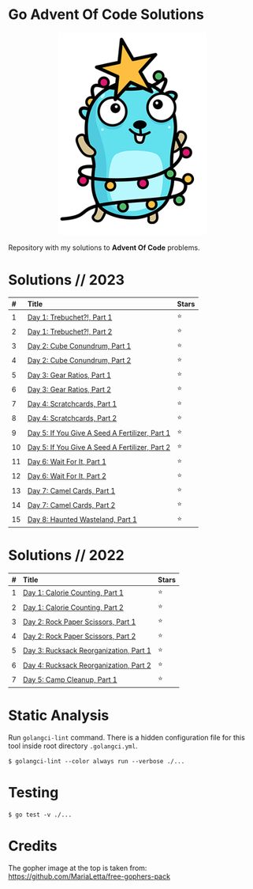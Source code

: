 # Go Advent Of Code Solutions

<p align="center">
    <a href="https://github.com/CodeMonkey80s/GoAdventOfCode"><img src="gopher-advent.png" width="300"/></a>
</p>

Repository with my solutions to **Advent Of Code** problems.

# Solutions // 2023

| #    | Title                                                                                                                                 | Stars  |
|:-----|:--------------------------------------------------------------------------------------------------------------------------------------|:-------|
| 1    | [Day 1: Trebuchet?!, Part 1](2023/day1_part1/day1_part1.go)                                                                           |⭐      |
| 2    | [Day 1: Trebuchet?!, Part 2](2023/day1_part2/day1_part2.go)                                                                           |⭐      |
| 3    | [Day 2: Cube Conundrum, Part 1](2023/day2_part1/day2_part1.go)                                                                        |⭐      |
| 4    | [Day 2: Cube Conundrum, Part 2](2023/day2_part2/day2_part2.go)                                                                        |⭐      |
| 5    | [Day 3: Gear Ratios, Part 1](2023/day3_part1/day3_part1.go)                                                                           |⭐      |
| 6    | [Day 3: Gear Ratios, Part 2](2023/day3_part2/day3_part2.go)                                                                           |⭐      |
| 7    | [Day 4: Scratchcards, Part 1](2023/day4_part1/day4_part1.go)                                                                          |⭐      |
| 8    | [Day 4: Scratchcards, Part 2](2023/day4_part2/day4_part2.go)                                                                          |⭐      |
| 9    | [Day 5: If You Give A Seed A Fertilizer, Part 1](2023/day5_part1/day5_part1.go)                                                       |⭐      |
| 10   | [Day 5: If You Give A Seed A Fertilizer, Part 2](2023/day5_part2/day5_part2.go)                                                       |⭐      |
| 11   | [Day 6: Wait For It, Part 1](2023/day6_part1/day6_part1.go)                                                                           |⭐      |
| 12   | [Day 6: Wait For It, Part 2](2023/day6_part2/day6_part2.go)                                                                           |⭐      |
| 13   | [Day 7: Camel Cards, Part 1](2023/day7_part1/day7_part1.go)                                                                           |⭐      |
| 14   | [Day 7: Camel Cards, Part 2](2023/day7_part2/day7_part2.go)                                                                           |⭐      |
| 15   | [Day 8: Haunted Wasteland, Part 1](2023/day8_part1/day8_part1.go)                                                                     |⭐      |

# Solutions // 2022

| #    | Title                                                                                                                                 | Stars  |
|:-----|:--------------------------------------------------------------------------------------------------------------------------------------|:-------|
| 1    | [Day 1: Calorie Counting, Part 1](2022/day1_part1/day1_part1.go)                                                                      |⭐      |
| 2    | [Day 1: Calorie Counting, Part 2](2022/day1_part2/day1_part2.go)                                                                      |⭐      |
| 3    | [Day 2: Rock Paper Scissors, Part 1](2022/day2_part1/day2_part1.go)                                                                   |⭐      |
| 4    | [Day 2: Rock Paper Scissors, Part 2](2022/day2_part2/day2_part2.go)                                                                   |⭐      |
| 5    | [Day 3: Rucksack Reorganization, Part 1](2022/day3_part1/day3_part1.go)                                                               |⭐      |
| 6    | [Day 4: Rucksack Reorganization, Part 2](2022/day3_part2/day3_part2.go)                                                               |⭐      |
| 7    | [Day 5: Camp Cleanup, Part 1](2022/day4_part1/day4_part2.go)                                                                          |⭐      |


# Static Analysis

Run `golangci-lint` command. There is a hidden configuration file for this tool inside root directory `.golangci.yml`.

```
$ golangci-lint --color always run --verbose ./...
```

# Testing

```
$ go test -v ./...
```

# Credits

The gopher image at the top is taken from: https://github.com/MariaLetta/free-gophers-pack
